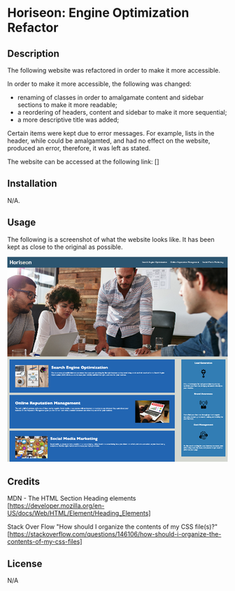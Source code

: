 # Horiseon: Engine Optimization Refactor

## Description

The following website was refactored in order to make it more accessible.

In order to make it more accessible, the following was changed:
- renaming of classes in order to amalgamate content and sidebar sections to make it more readable;
- a reordering of headers, content and sidebar to make it more sequential;
- a more descriptive title was added;

Certain items were kept due to error messages. For example, lists in the header, while could be amalgamted, and had no effect on the website, produced an error, therefore, it was left as stated.

The website can be accessed at the following link: []

## Installation

N/A.

## Usage

The following is a screenshot of what the website looks like. It has been kept as close to the original as possible.

![Screenshot](assets/images/Horiseon.png)

## Credits

MDN - The HTML Section Heading elements 
[https://developer.mozilla.org/en-US/docs/Web/HTML/Element/Heading_Elements]

Stack Over Flow "How should I organize the contents of my CSS file(s)?" 
[https://stackoverflow.com/questions/146106/how-should-i-organize-the-contents-of-my-css-files]


## License

N/A